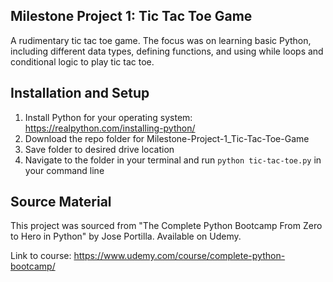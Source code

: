 ## Milestone Project 1: Tic Tac Toe Game
A rudimentary tic tac toe game. The focus was on learning basic Python, including different data types, defining functions, and using while loops and conditional logic to play tic tac toe.

## Installation and Setup
1. Install Python for your operating system: https://realpython.com/installing-python/
2. Download the repo folder for Milestone-Project-1_Tic-Tac-Toe-Game
3. Save folder to desired drive location
4. Navigate to the folder in your terminal and run `python tic-tac-toe.py` in your command line

## Source Material
This project was sourced from "The Complete Python Bootcamp From Zero to Hero in Python" by Jose Portilla. Available on Udemy. 

Link to course: https://www.udemy.com/course/complete-python-bootcamp/
